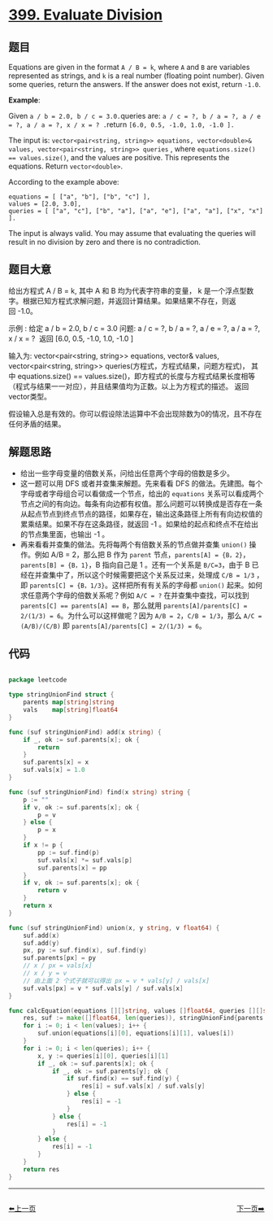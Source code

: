 # [399. Evaluate Division](https://leetcode.com/problems/evaluate-division/)


## 题目

Equations are given in the format `A / B = k`, where `A` and `B` are variables represented as strings, and `k` is a real number (floating point number). Given some queries, return the answers. If the answer does not exist, return `-1.0`.

**Example**:

Given `a / b = 2.0, b / c = 3.0.`queries are: `a / c = ?, b / a = ?, a / e = ?, a / a = ?, x / x = ? .`return `[6.0, 0.5, -1.0, 1.0, -1.0 ].`

The input is: `vector<pair<string, string>> equations, vector<double>& values, vector<pair<string, string>> queries` , where `equations.size() == values.size()`, and the values are positive. This represents the equations. Return `vector<double>`.

According to the example above:

    equations = [ ["a", "b"], ["b", "c"] ],
    values = [2.0, 3.0],
    queries = [ ["a", "c"], ["b", "a"], ["a", "e"], ["a", "a"], ["x", "x"] ].

The input is always valid. You may assume that evaluating the queries will result in no division by zero and there is no contradiction.


## 题目大意

给出方程式 A / B = k, 其中 A 和 B 均为代表字符串的变量， k 是一个浮点型数字。根据已知方程式求解问题，并返回计算结果。如果结果不存在，则返回 -1.0。

示例 :
给定 a / b = 2.0, b / c = 3.0
问题: a / c = ?, b / a = ?, a / e = ?, a / a = ?, x / x = ? 
返回 [6.0, 0.5, -1.0, 1.0, -1.0 ]

输入为: vector<pair<string, string>> equations, vector<double>& values, vector<pair<string, string>> queries(方程式，方程式结果，问题方程式)， 其中 equations.size() == values.size()，即方程式的长度与方程式结果长度相等（程式与结果一一对应），并且结果值均为正数。以上为方程式的描述。 返回vector<double>类型。

假设输入总是有效的。你可以假设除法运算中不会出现除数为0的情况，且不存在任何矛盾的结果。


## 解题思路


- 给出一些字母变量的倍数关系，问给出任意两个字母的倍数是多少。
- 这一题可以用 DFS 或者并查集来解题。先来看看 DFS 的做法。先建图。每个字母或者字母组合可以看做成一个节点，给出的 `equations` 关系可以看成两个节点之间的有向边。每条有向边都有权值。那么问题可以转换成是否存在一条从起点节点到终点节点的路径，如果存在，输出这条路径上所有有向边权值的累乘结果。如果不存在这条路径，就返回 -1 。如果给的起点和终点不在给出的节点集里面，也输出 -1 。
- 再来看看并查集的做法。先将每两个有倍数关系的节点做并查集 `union()` 操作。例如 A/B = 2，那么把 B 作为 `parent` 节点，`parents[A] = {B，2}`，`parents[B] = {B，1}`，B 指向自己是 1 。还有一个关系是 `B/C=3`，由于 B 已经在并查集中了，所以这个时候需要把这个关系反过来，处理成 `C/B = 1/3` ，即 `parents[C] = {B，1/3}`。这样把所有有关系的字母都 `union()` 起来。如何求任意两个字母的倍数关系呢？例如 `A/C = ?` 在并查集中查找，可以找到 `parents[C] == parents[A] == B`，那么就用 `parents[A]/parents[C] = 2/(1/3) = 6`。为什么可以这样做呢？因为 `A/B = 2`，`C/B = 1/3`，那么 `A/C = (A/B)/(C/B)` 即 `parents[A]/parents[C] = 2/(1/3) = 6`。


## 代码

```go

package leetcode

type stringUnionFind struct {
	parents map[string]string
	vals    map[string]float64
}

func (suf stringUnionFind) add(x string) {
	if _, ok := suf.parents[x]; ok {
		return
	}
	suf.parents[x] = x
	suf.vals[x] = 1.0
}

func (suf stringUnionFind) find(x string) string {
	p := ""
	if v, ok := suf.parents[x]; ok {
		p = v
	} else {
		p = x
	}
	if x != p {
		pp := suf.find(p)
		suf.vals[x] *= suf.vals[p]
		suf.parents[x] = pp
	}
	if v, ok := suf.parents[x]; ok {
		return v
	}
	return x
}

func (suf stringUnionFind) union(x, y string, v float64) {
	suf.add(x)
	suf.add(y)
	px, py := suf.find(x), suf.find(y)
	suf.parents[px] = py
	// x / px = vals[x]
	// x / y = v
	// 由上面 2 个式子就可以得出 px = v * vals[y] / vals[x]
	suf.vals[px] = v * suf.vals[y] / suf.vals[x]
}

func calcEquation(equations [][]string, values []float64, queries [][]string) []float64 {
	res, suf := make([]float64, len(queries)), stringUnionFind{parents: map[string]string{}, vals: map[string]float64{}}
	for i := 0; i < len(values); i++ {
		suf.union(equations[i][0], equations[i][1], values[i])
	}
	for i := 0; i < len(queries); i++ {
		x, y := queries[i][0], queries[i][1]
		if _, ok := suf.parents[x]; ok {
			if _, ok := suf.parents[y]; ok {
				if suf.find(x) == suf.find(y) {
					res[i] = suf.vals[x] / suf.vals[y]
				} else {
					res[i] = -1
				}
			} else {
				res[i] = -1
			}
		} else {
			res[i] = -1
		}
	}
	return res
}

```


----------------------------------------------
<div style="display: flex;justify-content: space-between;align-items: center;">
<p><a href="https://books.halfrost.com/leetcode/ChapterFour/0300~0399/0397.Integer-Replacement/">⬅️上一页</a></p>
<p><a href="https://books.halfrost.com/leetcode/ChapterFour/0400~0499/0401.Binary-Watch/">下一页➡️</a></p>
</div>
